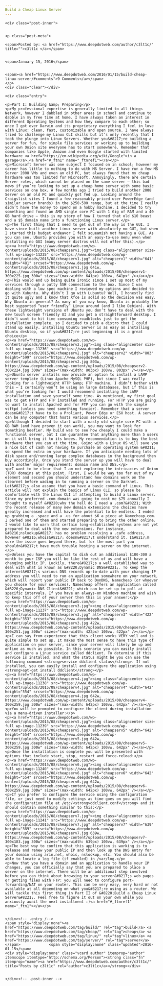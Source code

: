 ```yaml
---
Build a Cheap Linux Server
---
```

<article class="post-listing post-11234 post type-post status-publish format-standard has-post-thumbnail hentry category-deepdot-news tag-build tag-cheap tag-linux tag-server">
    
    <div class="post-inner">
    
    
    <p class="post-meta">
    
    <span>Posted by: <a href="https://www.deepdotweb.com/author/c3lt1c/" title="">c3lt1c </a></span>
    
    
    <span>January 15, 2016</span>
    
    
    <span><a href="https://www.deepdotweb.com/2016/01/15/build-cheap-linux-server/#comments">9 Comments</a></span>
    </p>
    <div class="clear"></div>
    
    <div class="entry">
    
    <p>Part I: Building &amp; Preparing</p>
    <p>My professional expertise is generally limited to all things Network, however I dabbled in other areas in school and continue to dabble in my free time at home. I have always taken an interest in different Operating Systems and how they compare to each other; so once I got over Darwin and its proprietary everything I feel in love with Linux: clean, fast, customizable and open source. I have always tried to challenge my Linux CLI skills but it’s only recently that I took the plunge into Linux Servers. Whether you&#8217;re building a server for fun, for simple file services or working up to building your own Onion site everyone has to start somewhere. Remember that companies like Apple, Amazon and even Google started with limited hardware <a href="https://en.wikipedia.org/wiki/Google">in a garage</a>.<a href="#_ftn1" name="_ftnref1"></a></p>
    <p>Microsoft Server was one subject I focused on in school; however my career has little to nothing to do with MS Server. I have run a few MS Server 2008 VMs and even an old PC, but always found that my cheap hardware was too limited for Microsoft. Annoyingly, there are certain Server roles, which cannot be placed on the same server – this bad news if you’re looking to set up a cheap home server with some basic services on one box. A few months ago I tried to build another 2008 Server on an old PC and quickly got fed up. Looking around the Craigslist sites I found a few reasonably priced user PowerEdge (and similar server brands) in the $250-500 range, but at the time I really didn’t have the money to spend on a hobby machine. I decided to try something and found an AMD single core PC with 1 Gig of RAM and a 40 GB hard drive – this is my story of how I turned that old $10 beast and a $5 domain name into a functioning Linux server.</p>
    <p>The first thing that I need to get out of the way is the GUI. I have since built another Linux server with absolutely no GUI, but when I started this budget endeavor I felt squeamish not having a GUI. As you can see, Ubuntu provides you with an easy-to-use menu even when installing no GUI (many server distros will not offer this).</p>
    <p><a href="https://www.deepdotweb.com/wp-content/uploads/2015/08/cheapserv1.jpg"><img class="aligncenter size-full wp-image-11235" src="https://www.deepdotweb.com/wp-content/uploads/2015/08/cheapserv1.jpg" alt="cheapserv1" width="641" height="481" srcset="https://www.deepdotweb.com/wp-content/uploads/2015/08/cheapserv1.jpg 641w, https://www.deepdotweb.com/wp-content/uploads/2015/08/cheapserv1-300x225.jpg 300w" sizes="(max-width: 641px) 100vw, 641px" /></a></p>
    <p>This would end up being quite ironic since I set up most of my services through a putty SSH connection to the box. Since I was dealing with a low spec machine I reviewed my options and decided to go with Xubuntu. Why didn’t I go with Lubuntu? Well, I honestly find it quite ugly and I know that Xfce is solid so the decision was easy. Why Ubuntu in general? As many of you may know, Ubuntu is probably the best supported “user friendly” Linux around (and I like Debian). With these lightweight versions of Ubuntu you don’t have to deal with the new touch screen friendly UI and you get a straightforward desktop. I didn’t want to hit time consuming roadblocks just to get the installation complete, so I decided to pick a distro that I could stand up easily. installing Ubuntu Server is as easy as installing Ubuntu desktop, so if you&#8217;re just beginning it is a great choice</p>
    <p><a href="https://www.deepdotweb.com/wp-content/uploads/2015/08/cheapserv2.jpg"><img class="aligncenter size-full wp-image-11236" src="https://www.deepdotweb.com/wp-content/uploads/2015/08/cheapserv2.jpg" alt="cheapserv2" width="803" height="599" srcset="https://www.deepdotweb.com/wp-content/uploads/2015/08/cheapserv2.jpg 803w, https://www.deepdotweb.com/wp-content/uploads/2015/08/cheapserv2-300x224.jpg 300w" sizes="(max-width: 803px) 100vw, 803px" /></a></p>
    <p>Ubuntu server installs now provide an option to install a LAMP server template (Linux Apache MySQL PHP), but since I was really looking for a lightweight HTTP &amp; FTP machine, I didn’t bother with this – I certainly won’t be using an large databases, but if this is what you’re looking for I would recommend installing the LAMP installation and save yourself some time. As mentioned, my first goal was to get HTTP and FTP installed and running. For HTTP you are going to want to install Apache2 and for FTP you can go with the simple vsftpd (unless you need something fancier). Remember that a server doesn&#8217;t have to be a Proliant, Power Edge or ESX host. A server can be any computer that hosts various services.</p>
    <p>Although I decided to start with a nasty old single core PC with a GB RAM (and have proven it can work), you may want to look for something beefier. My build was to see how cheaply I could make a functional server, but I can guarantee that anything more than 5 users on it will bring it to its knees. My recommendation is to buy the best hardware that you can at the time. Going with a Linux OS will save you a nice bit of cash not having to purchase an operating system &#8211; so spend the extra on your hardware. If you anticipate needing lots of disk space and/running large complex databases in the background then buy accordingly. Once you stand the server up you will have to deal with another major requirement: domain name and DNS.</p>
    <p>I want to be clear that I am not exploring the intricacies of Onion (TOR) domains at this point. First, I would be way too far out of my element and second you should understand how domains work on the clearnet before wading in to running a server on the Darknet. Let&#8217;s also assume that you have a basic command of Linux. This article will not explain the basics of Linux CLI, so please be comfortable with the Linux CLI if attempting to build a Linux server. Since my preferred .com domain was going to cost me $75 annually I thought to myself &#8220;why the hell do I need a .com?&#8221; With the recent release of many new domain extensions the choices have greatly increased and will have the potential to be endless. I ended up grabbing a .space and a .us for about $6 a piece at Namecheap.com. I parked one of them and started preparing to bring the other online. I would like to warn that certain long-established systems are not yet prepared to deal with the new extensions. For instance, &#8216;nslookup&#8217; has no problem resolving a .cafe address, however &#8216;whois&#8217; doesn&#8217;t understand it. I&#8217;m sure the issue goes beyond there, but for the most part you shouldn&#8217;t have much trouble hosting a server on the internet.</p>
    <p>Unless you have the capital to dish out an additional $100-300 a month to your ISP you will be like the rest of us and will have a changing public IP. Luckily, there&#8217;s a well established way to deal with what is known as &#8220;Dynamic DNS&#8221;. To keep the internet&#8217;s various DNS records up-to-date with your changing IP address you will need to run an application somewhere on your network, which will report your public IP back to DynDNS, Namecheap (or whoever you choose for your services). Namecheap offers an application called &#8220;Dynamic DNS Client&#8221; which can be set up to poll at specific intervals. If you have an always-on Windows machine and wish to keep this off of your server then this is your answer:</p>
    <p><a href="https://www.deepdotweb.com/wp-content/uploads/2015/08/cheapserv3.jpg"><img class="aligncenter size-full wp-image-11237" src="https://www.deepdotweb.com/wp-content/uploads/2015/08/cheapserv3.jpg" alt="cheapserv3" width="422" height="353" srcset="https://www.deepdotweb.com/wp-content/uploads/2015/08/cheapserv3.jpg 422w, https://www.deepdotweb.com/wp-content/uploads/2015/08/cheapserv3-300x251.jpg 300w" sizes="(max-width: 422px) 100vw, 422px" /></a></p>
    <p>I can say from experience that this client works VERY well and is quite simple to set up. It makes the most sense to have this type of application on your server, since your server will likely be up and online as much as possible. In this scenario you can easily install and configure a Linux service called ddclient. To determine if this service is installed, and what the status might be you can use the following command <strong>service ddclient status</strong>. If not installed, you can easily install and configure the application using <strong>apt-get install ddclient</strong></p>
    <p><a href="https://www.deepdotweb.com/wp-content/uploads/2015/08/cheapserv4.jpg"><img class="aligncenter size-full wp-image-11238" src="https://www.deepdotweb.com/wp-content/uploads/2015/08/cheapserv4.jpg" alt="cheapserv4" width="642" height="554" srcset="https://www.deepdotweb.com/wp-content/uploads/2015/08/cheapserv4.jpg 642w, https://www.deepdotweb.com/wp-content/uploads/2015/08/cheapserv4-300x259.jpg 300w" sizes="(max-width: 642px) 100vw, 642px" /></a></p>
    <p>You will be prompted to configure the client during installation via a menu-driven installer:</p>
    <p><a href="https://www.deepdotweb.com/wp-content/uploads/2015/08/cheapserv5.jpg"><img class="aligncenter size-full wp-image-11239" src="https://www.deepdotweb.com/wp-content/uploads/2015/08/cheapserv5.jpg" alt="cheapserv5" width="642" height="554" srcset="https://www.deepdotweb.com/wp-content/uploads/2015/08/cheapserv5.jpg 642w, https://www.deepdotweb.com/wp-content/uploads/2015/08/cheapserv5-300x259.jpg 300w" sizes="(max-width: 642px) 100vw, 642px" /></a></p>
    <p>Once the installation is complete you will be presented with options that include start, stop, restart and force-reload:</p>
    <p><a href="https://www.deepdotweb.com/wp-content/uploads/2015/08/cheapserv6.jpg"><img class="aligncenter size-full wp-image-11240" src="https://www.deepdotweb.com/wp-content/uploads/2015/08/cheapserv6.jpg" alt="cheapserv6" width="642" height="554" srcset="https://www.deepdotweb.com/wp-content/uploads/2015/08/cheapserv6.jpg 642w, https://www.deepdotweb.com/wp-content/uploads/2015/08/cheapserv6-300x259.jpg 300w" sizes="(max-width: 642px) 100vw, 642px" /></a></p>
    <p>If you prefer to configure the service using the configuration file, or just need to modify settings as time goes on you will find the configuration file at /etc/<strong>ddclient.conf</strong> and it should contain something similar to this:</p>
    <p><a href="https://www.deepdotweb.com/wp-content/uploads/2015/08/cheapserv7.jpg"><img class="aligncenter size-full wp-image-11241" src="https://www.deepdotweb.com/wp-content/uploads/2015/08/cheapserv7.jpg" alt="cheapserv7" width="639" height="389" srcset="https://www.deepdotweb.com/wp-content/uploads/2015/08/cheapserv7.jpg 639w, https://www.deepdotweb.com/wp-content/uploads/2015/08/cheapserv7-300x183.jpg 300w" sizes="(max-width: 639px) 100vw, 639px" /></a></p>
    <p>The best way to confirm that this application is working is to release and renew your public IP and then look up the DNS entry for your domain using arin.net, whois, nslookup, etc. You should also be able to locate a log file (if enabled) in /var/log.</p>
    <p>Now that you have a domain and an application to handle your IP changes, you can officially say that you are prepared to place a server on the internet. There will be an additional step involved before you can think about browsing to your server&#8217;s web pages or getting files with FTP: you will need to configure port-forwarding/NAT on your router. This can be very easy, very hard or not available at all depending on what you&#8217;re using as a router. We will tackle this first thing in Part II of &#8220;Build a Cheap Linux Server&#8221;. Feel free to figure it out on your own while you anxiously await the next installment :)<a href="#_ftnref1" name="_ftn1"></a></p>
    
    
    </div><!-- .entry /-->
    <span style="display:none"><a href="https://www.deepdotweb.com/tag/build/" rel="tag">build</a> <a href="https://www.deepdotweb.com/tag/cheap/" rel="tag">cheap</a> <a href="https://www.deepdotweb.com/tag/linux/" rel="tag">linux</a> <a href="https://www.deepdotweb.com/tag/server/" rel="tag">server</a></span>				<span style="display:none" class="updated">2016-01-15</span>
    <div style="display:none" class="vcard author" itemprop="author" itemscope itemtype="http://schema.org/Person"><strong class="fn" itemprop="name"><a href="https://www.deepdotweb.com/author/c3lt1c/" title="Posts by c3lt1c" rel="author">c3lt1c</a></strong></div>
    
    
    </div><!-- .post-inner -->
</article><!-- .post-listing -->

